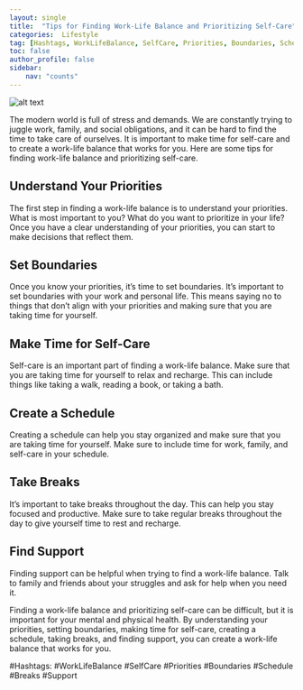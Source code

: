 ```yaml
---
layout: single
title:  "Tips for Finding Work-Life Balance and Prioritizing Self-Care"
categories:  Lifestyle
tag: [Hashtags, WorkLifeBalance, SelfCare, Priorities, Boundaries, Schedule, Breaks, Support, ]
toc: false
author_profile: false
sidebar:
    nav: "counts"
---
```

    
![alt text](https://images.pexels.com/photos/106399/pexels-photo-106399.jpeg?auto=compress&cs=tinysrgb&dpr=2&h=650&w=940 "Cover Image")

The modern world is full of stress and demands. We are constantly trying to juggle work, family, and social obligations, and it can be hard to find the time to take care of ourselves. It is important to make time for self-care and to create a work-life balance that works for you. Here are some tips for finding work-life balance and prioritizing self-care.

## Understand Your Priorities

The first step in finding a work-life balance is to understand your priorities. What is most important to you? What do you want to prioritize in your life? Once you have a clear understanding of your priorities, you can start to make decisions that reflect them.

## Set Boundaries

Once you know your priorities, it’s time to set boundaries. It’s important to set boundaries with your work and personal life. This means saying no to things that don’t align with your priorities and making sure that you are taking time for yourself.

## Make Time for Self-Care

Self-care is an important part of finding a work-life balance. Make sure that you are taking time for yourself to relax and recharge. This can include things like taking a walk, reading a book, or taking a bath.

## Create a Schedule

Creating a schedule can help you stay organized and make sure that you are taking time for yourself. Make sure to include time for work, family, and self-care in your schedule.

## Take Breaks

It’s important to take breaks throughout the day. This can help you stay focused and productive. Make sure to take regular breaks throughout the day to give yourself time to rest and recharge.

## Find Support

Finding support can be helpful when trying to find a work-life balance. Talk to family and friends about your struggles and ask for help when you need it.

Finding a work-life balance and prioritizing self-care can be difficult, but it is important for your mental and physical health. By understanding your priorities, setting boundaries, making time for self-care, creating a schedule, taking breaks, and finding support, you can create a work-life balance that works for you. 

#Hashtags: 
#WorkLifeBalance #SelfCare #Priorities #Boundaries #Schedule #Breaks #Support